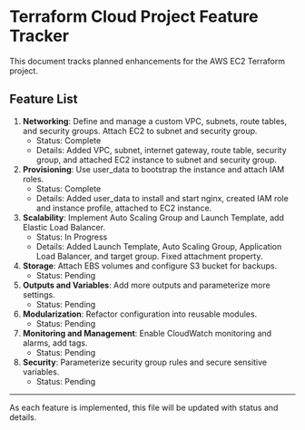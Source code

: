 # Terraform Cloud Project Feature Tracker

This document tracks planned enhancements for the AWS EC2 Terraform project.

## Feature List

1. **Networking**: Define and manage a custom VPC, subnets, route tables, and security groups. Attach EC2 to subnet and security group.
   - Status: Complete
   - Details: Added VPC, subnet, internet gateway, route table, security group, and attached EC2 instance to subnet and security group.
2. **Provisioning**: Use user_data to bootstrap the instance and attach IAM roles.
   - Status: Complete
   - Details: Added user_data to install and start nginx, created IAM role and instance profile, attached to EC2 instance.
3. **Scalability**: Implement Auto Scaling Group and Launch Template, add Elastic Load Balancer.
   - Status: In Progress
   - Details: Added Launch Template, Auto Scaling Group, Application Load Balancer, and target group. Fixed attachment property.
4. **Storage**: Attach EBS volumes and configure S3 bucket for backups.
   - Status: Pending
5. **Outputs and Variables**: Add more outputs and parameterize more settings.
   - Status: Pending
6. **Modularization**: Refactor configuration into reusable modules.
   - Status: Pending
7. **Monitoring and Management**: Enable CloudWatch monitoring and alarms, add tags.
   - Status: Pending
8. **Security**: Parameterize security group rules and secure sensitive variables.
   - Status: Pending

---

As each feature is implemented, this file will be updated with status and details.
